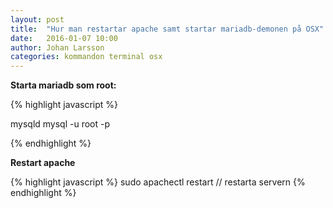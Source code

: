 ```yaml
---
layout: post
title:  "Hur man restartar apache samt startar mariadb-demonen på OSX"
date:   2016-01-07 10:00
author: Johan Larsson
categories: kommandon terminal osx
---
```



__Starta mariadb som root:__

{% highlight javascript %}

mysqld
mysql -u root -p

{% endhighlight %}


__Restart apache__

{% highlight javascript %}
sudo apachectl restart // restarta servern
{% endhighlight %}
